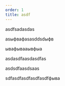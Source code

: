 ```yaml
---
order: 1
title: asdf
---
```


asdfsadasdas

asыфвафasasddsdыфв

ывафываaывфыa

asdasdfaasdasdfas

asdsdfaasdsaas

sdfasdfasdfasdfasdfфыва